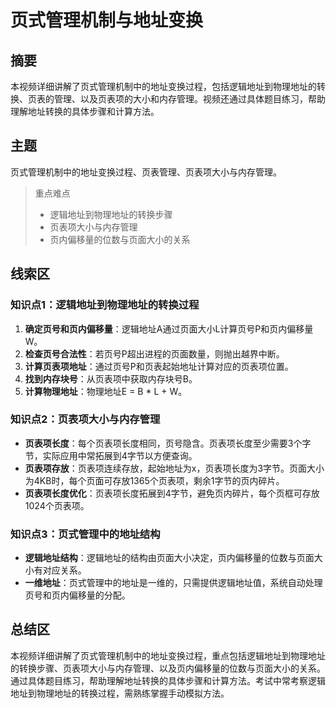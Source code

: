 # 页式管理机制与地址变换

## 摘要

本视频详细讲解了页式管理机制中的地址变换过程，包括逻辑地址到物理地址的转换、页表的管理、以及页表项的大小和内存管理。视频还通过具体题目练习，帮助理解地址转换的具体步骤和计算方法。

## 主题

页式管理机制中的地址变换过程、页表管理、页表项大小与内存管理。

> 重点难点
>
> - 逻辑地址到物理地址的转换步骤
> - 页表项大小与内存管理
> - 页内偏移量的位数与页面大小的关系

## 线索区

### 知识点1：逻辑地址到物理地址的转换过程

1. **确定页号和页内偏移量**：逻辑地址A通过页面大小L计算页号P和页内偏移量W。
2. **检查页号合法性**：若页号P超出进程的页面数量，则抛出越界中断。
3. **计算页表项地址**：通过页号P和页表起始地址计算对应的页表项位置。
4. **找到内存块号**：从页表项中获取内存块号B。
5. **计算物理地址**：物理地址E = B * L + W。

### 知识点2：页表项大小与内存管理

- **页表项长度**：每个页表项长度相同，页号隐含。页表项长度至少需要3个字节，实际应用中常拓展到4字节以方便查询。
- **页表项存放**：页表项连续存放，起始地址为x，页表项长度为3字节。页面大小为4KB时，每个页面可存放1365个页表项，剩余1字节的页内碎片。
- **页表项长度优化**：页表项长度拓展到4字节，避免页内碎片，每个页框可存放1024个页表项。

### 知识点3：页式管理中的地址结构

- **逻辑地址结构**：逻辑地址的结构由页面大小决定，页内偏移量的位数与页面大小有对应关系。
- **一维地址**：页式管理中的地址是一维的，只需提供逻辑地址值，系统自动处理页号和页内偏移量的分配。

## 总结区

本视频详细讲解了页式管理机制中的地址变换过程，重点包括逻辑地址到物理地址的转换步骤、页表项大小与内存管理、以及页内偏移量的位数与页面大小的关系。通过具体题目练习，帮助理解地址转换的具体步骤和计算方法。考试中常考察逻辑地址到物理地址的转换过程，需熟练掌握手动模拟方法。